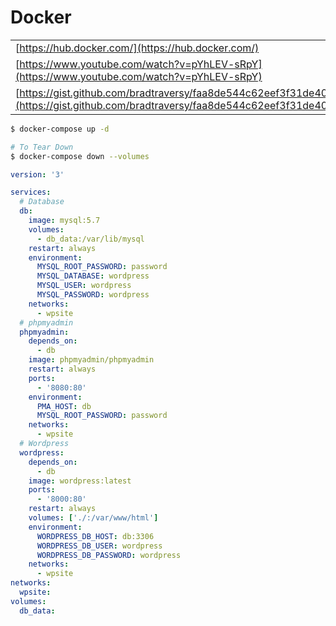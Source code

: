 # Docker

|  |  |
| :--- | :--- |
| [https://hub.docker.com/](https://hub.docker.com/) | 1/22/2020 |
| [https://www.youtube.com/watch?v=pYhLEV-sRpY](https://www.youtube.com/watch?v=pYhLEV-sRpY) | 1/22/2020 |
| [https://gist.github.com/bradtraversy/faa8de544c62eef3f31de406982f1d42](https://gist.github.com/bradtraversy/faa8de544c62eef3f31de406982f1d42) |  |

```bash
$ docker-compose up -d

# To Tear Down
$ docker-compose down --volumes
```

```yaml
version: '3'

services:
  # Database
  db:
    image: mysql:5.7
    volumes:
      - db_data:/var/lib/mysql
    restart: always
    environment:
      MYSQL_ROOT_PASSWORD: password
      MYSQL_DATABASE: wordpress
      MYSQL_USER: wordpress
      MYSQL_PASSWORD: wordpress
    networks:
      - wpsite
  # phpmyadmin
  phpmyadmin:
    depends_on:
      - db
    image: phpmyadmin/phpmyadmin
    restart: always
    ports:
      - '8080:80'
    environment:
      PMA_HOST: db
      MYSQL_ROOT_PASSWORD: password 
    networks:
      - wpsite
  # Wordpress
  wordpress:
    depends_on:
      - db
    image: wordpress:latest
    ports:
      - '8000:80'
    restart: always
    volumes: ['./:/var/www/html']
    environment:
      WORDPRESS_DB_HOST: db:3306
      WORDPRESS_DB_USER: wordpress
      WORDPRESS_DB_PASSWORD: wordpress
    networks:
      - wpsite
networks:
  wpsite:
volumes:
  db_data:
```

